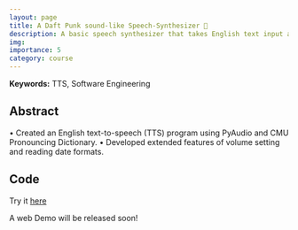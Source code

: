 ```yaml
---
layout: page
title: A Daft Punk sound-like Speech-Synthesizer 🤖️
description: A basic speech synthesizer that takes English text input and convert it into a concatenated speech.
img:
importance: 5
category: course
---
```


**Keywords:** TTS, Software Engineering

## Abstract

•	Created an English text-to-speech (TTS) program using PyAudio and CMU Pronouncing Dictionary.
•	Developed extended features of volume setting and reading date formats.


## Code

Try it [here](https://github.com/KexinGAO42/Speech-Synthesizer-Program)

A web Demo will be released soon!

